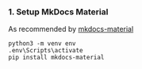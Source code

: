 ### 1. Setup MkDocs Material
As recommended by [mkdocs-material](https://squidfunk.github.io/mkdocs-material/getting-started/#with-pip)
```
python3 -m venv env
.env\Scripts\activate
pip install mkdocs-material
```
